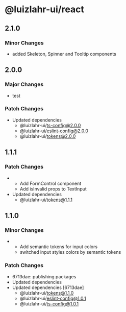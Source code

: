 # @luizlahr-ui/react

## 2.1.0

### Minor Changes

- added Skeleton, Spinner and Tooltip components

## 2.0.0

### Major Changes

- test

### Patch Changes

- Updated dependencies
  - @luizlahr-ui/ts-config@2.0.0
  - @luizlahr-ui/eslint-config@2.0.0
  - @luizlahr-ui/tokens@2.0.0

## 1.1.1

### Patch Changes

- - Add FormControl component
  - Add isInvalid props to TextInput
- Updated dependencies
  - @luizlahr-ui/tokens@1.1.1

## 1.1.0

### Minor Changes

- - Add semantic tokens for input colors
  - switched input styles colors by semantic tokens

### Patch Changes

- 6713dae: publishing packages
- Updated dependencies
- Updated dependencies [6713dae]
  - @luizlahr-ui/tokens@1.1.0
  - @luizlahr-ui/eslint-config@1.0.1
  - @luizlahr-ui/ts-config@1.0.1
